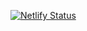 [![Netlify Status](https://api.netlify.com/api/v1/badges/22be7359-a9a5-4e62-aeaa-734aed5b6794/deploy-status)](https://app.netlify.com/sites/sickerschachtrechner/deploys)
